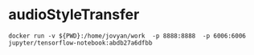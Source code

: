 # audioStyleTransfer
`docker run -v ${PWD}:/home/jovyan/work  -p 8888:8888  -p 6006:6006 jupyter/tensorflow-notebook:abdb27a6dfbb`
